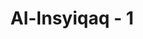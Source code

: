 ---
title: "Al-Insyiqaq - 1"
no: 1
arabic_no: ١
ayah: اِذَا السَّمَاۤءُ انْشَقَّتْۙ 
translation: "Apabila langit terbelah,"
tafsir: "Dalam ayat-ayat ini, Allah menerangkan bahwa apabila langit terbelah karena telah rusak hubungan bagian-bagiannya dengan rusaknya peraturan alam semesta pada hari Kiamat nanti, disebabkan perbenturan bintang-bintang di langit karena masing-masing mempunyai daya tarik tersendiri. Oleh karena itu, rusaklah peraturan alam semesta dan terjadilah gumpalan-gumpalan awan yang gelap gulita yang timbul di beberapa tempat di angkasa luar, dan langit itu akan patuh kepada apa-apa yang diperintahkan Allah. Ia pantas menjadi patuh karena dialah makhluk Tuhan yang senantiasa berada dalam kekuasaan-Nya."
---